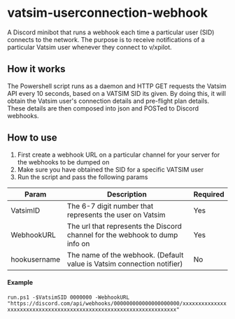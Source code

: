 # vatsim-userconnection-webhook
A Discord minibot that runs a webhook each time a particular user (SID) connects to the network. The purpose is to receive notifications of a particular Vatsim user whenever they connect to v/xpilot.

## How it works

The Powershell script runs as a daemon and HTTP GET requests the Vatsim API every 10 seconds, based on a VATSIM SID its given. By doing this, it will obtain the Vatsim user's connection details and pre-flight plan details. These details are then composed into json and POSTed to Discord webhooks. 


## How to use
1. First create a webhook URL on a particular channel for your server for the webhooks to be dumped on
2. Make sure you have obtained the SID for a specific VATSIM user
3. Run the script and pass the following params

| Param        | Description                                                                 | Required |
|--------------|-----------------------------------------------------------------------------|----------|
| VatsimID     | The 6-7 digit number that represents the user on Vatsim                     | Yes      |
| WebhookURL   | The url that represents the Discord channel for the webhook to dump info on | Yes      |
| hookusername | The name of the webhook. (Default value is Vatsim connection notifier)      | No       |

#### Example

`run.ps1 -$VatsimSID 0000000 -WebhookURL "https://discord.com/api/webhooks/000000000000000000000/xxxxxxxxxxxxxxxxxxxxxxxxxxxxxxxxxxxxxxxxxxxxxxxxxxxxxxxxxxxxxxxxxxxx"`
